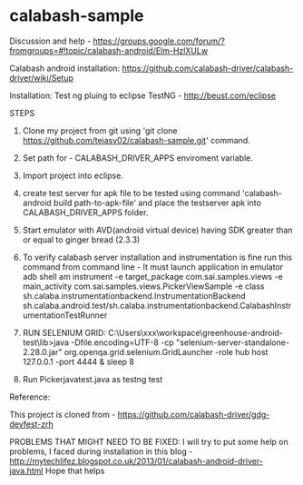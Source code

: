 calabash-sample
===============

Discussion and help - https://groups.google.com/forum/?fromgroups=#!topic/calabash-android/Elm-HzlXULw

Calabash android installation:
https://github.com/calabash-driver/calabash-driver/wiki/Setup



Installation: 
Test ng pluing to eclipse
TestNG - http://beust.com/eclipse


STEPS

1) Clone my project from git using 'git clone https://github.com/tejasv02/calabash-sample.git' command.

2) Set path for - CALABASH_DRIVER_APPS enviroment variable.

3) Import project into eclipse.

4) create test server for apk file to be tested using command 'calabash-android build path-to-apk-file' and place the testserver apk into CALABASH_DRIVER_APPS folder.

5) Start emulator with AVD(android virtual device)  having SDK greater than or equal to ginger bread (2.3.3)

6) To verify calabash server installation and instrumentation is fine run this command from command line - It must launch application in emulator
adb shell am instrument -e target_package com.sai.samples.views -e main_activity com.sai.samples.views.PickerViewSample -e class sh.calaba.instrumentationbackend.InstrumentationBackend sh.calaba.android.test/sh.calaba.instrumentationbackend.CalabashInstrumentationTestRunner 

7) RUN SELENIUM GRID:
C:\Users\xxx\workspace\greenhouse-android-test\lib>java -Dfile.encoding=UTF-8 -cp "selenium-server-standalone-2.28.0.jar" org.openqa.grid.selenium.GridLauncher -role hub host 127.0.0.1 -port 4444 & sleep 8

8) Run Pickerjavatest.java as testng test

Reference:

This project is cloned from - https://github.com/calabash-driver/gdg-devfest-zrh

PROBLEMS THAT MIGHT NEED TO BE FIXED:
I will try to put some help on problems, I faced during installation in this blog - http://mytechlifez.blogspot.co.uk/2013/01/calabash-android-driver-java.html
Hope that  helps

